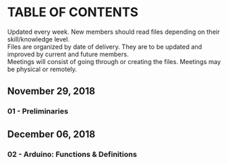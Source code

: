 # TABLE OF CONTENTS  
Updated every week. New members should read files depending on their skill/knowledge level. <br> 
Files are organized by date of delivery. They are to be updated and improved by current and future members. <br> 
Meetings will consist of going through or creating the files. Meetings may be physical or remotely. 
## November 29, 2018 
### 01 - Preliminaries  
## December 06, 2018
### 02 - Arduino: Functions & Definitions 
